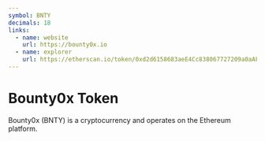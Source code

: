 ```yaml
---
symbol: BNTY
decimals: 18
links:
  - name: website
    url: https://bounty0x.io
  - name: explorer
    url: https://etherscan.io/token/0xd2d6158683aeE4Cc838067727209a0aAF4359de3
---
```


# Bounty0x Token

Bounty0x (BNTY) is a cryptocurrency and operates on the Ethereum platform.
